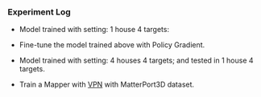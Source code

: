 ### Experiment Log

* Model trained with setting: 1 house 4 targets:

* Fine-tune the model trained above with Policy Gradient.

* Model trained with setting: 4 houses 4 targets; and tested in 1 house 4 targets.

* Train a Mapper with [VPN](https://github.com/pbw-Berwin/View-Parsing-Network) with MatterPort3D dataset.
